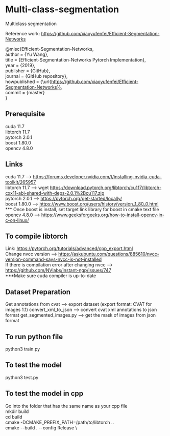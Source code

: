 # Multi-class-segmentation
Multiclass segmentation 

Reference work: https://github.com/xiaoyufenfei/Efficient-Segmentation-Networks 

@misc{Efficient-Segmentation-Networks, \
  author = {Yu Wang},\
  title = {Efficient-Segmentation-Networks Pytorch Implementation}, \
  year = {2019}, \
  publisher = {GitHub}, \
  journal = {GitHub repository}, \
  howpublished = {\url{https://github.com/xiaoyufenfei/Efficient-Segmentation-Networks}}, \
  commit = {master} \
}

## Prerequisite
cuda 11.7\
libtorch 11.7\
pytorch 2.0.1\
boost 1.80.0 \
opencv 4.8.0

## Links
cuda 11.7 --> https://forums.developer.nvidia.com/t/installing-nvidia-cuda-toolkit/265957 \
libtorch 11.7 --> wget https://download.pytorch.org/libtorch/cu117/libtorch-cxx11-abi-shared-with-deps-2.0.1%2Bcu117.zip \
pytorch 2.0.1 --> https://pytorch.org/get-started/locally/ \
boost 1.80.0 --> https://www.boost.org/users/history/version_1_80_0.html \
*** Once boost is install, set target link library for boost in cmake text file \
opencv 4.8.0 --> https://www.geeksforgeeks.org/how-to-install-opencv-in-c-on-linux/ 

## To compile libtorch

Link: https://pytorch.org/tutorials/advanced/cpp_export.html \
Change nvcc version --> https://askubuntu.com/questions/885610/nvcc-version-command-says-nvcc-is-not-installed \
If there is compilation error after changing nvcc --> https://github.com/NVlabs/instant-ngp/issues/747 \
***Make sure cuda compiler is up-to-date 

## Dataset Preparation
Get annotations from cvat --> export dataset (export format: CVAT for images 1.1)
convert_xml_to_json -->  convert cvat xml annotations to json format
get_segmented_images.py --> get the mask of images from json format


## To run python file
python3 train.py

## To test the model
python3 test.py

## To test the model in cpp
Go into the folder that has the same name as your cpp file \
mkdir build \
cd build \
cmake -DCMAKE_PREFIX_PATH=/path/to/libtorch .. \
cmake --build . --config Release \



